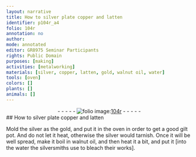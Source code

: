 ```yaml
---
layout: narrative
title: How to silver plate copper and latten
identifier: p104r_a4
folio: 104r
annotation: no
author:
mode: annotated
editor: GR8975 Seminar Participants
rights: Public Domain
purposes: [making]
activities: [metalworking]
materials: [silver, copper, latten, gold, walnut oil, water]
tools: [oven]
colors: []
plants: []
animals: []
---
```


 <div class="folio" align="center">- - - - - <a href="http://gallica.bnf.fr/ark:/12148/btv1b10500001g/f213.image" target="_blank"><img src="https://cu-mkp.github.io/GR8975-edition/assets/photo-icon.png" alt="folio image: " style="display:inline-block; margin-bottom:-3px;"/>104r</a> - - - - - </div>  
## How to <span class="material">silver</span> plate <span class="material">copper</span> and <span class="material">latten</span>

 
<span class="activity"></span>Mold the <span class="material">silver</span> as the <span class="material">gold</span>, and put it in the <span class="tool">oven</span> in order to get a good gilt pot. And do not let it heat, otherwise the <span class="material">silver</span> would tarnish. Once it will be well spread, make it boil in <span class="material">walnut oil</span>, and then heat it a bit, and put it [into the <span class="material">water</span> the <span class="profession">silversmiths</span> use to bleach their works].
 
